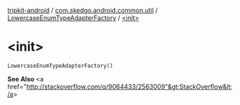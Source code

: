 [tripkit-android](../../index.md) / [com.skedgo.android.common.util](../index.md) / [LowercaseEnumTypeAdapterFactory](index.md) / [&lt;init&gt;](./-init-.md)

# &lt;init&gt;

`LowercaseEnumTypeAdapterFactory()`

**See Also**
&lt;a href="http://stackoverflow.com/q/9064433/2563009"&gt;StackOverflow&lt;/a&gt;

